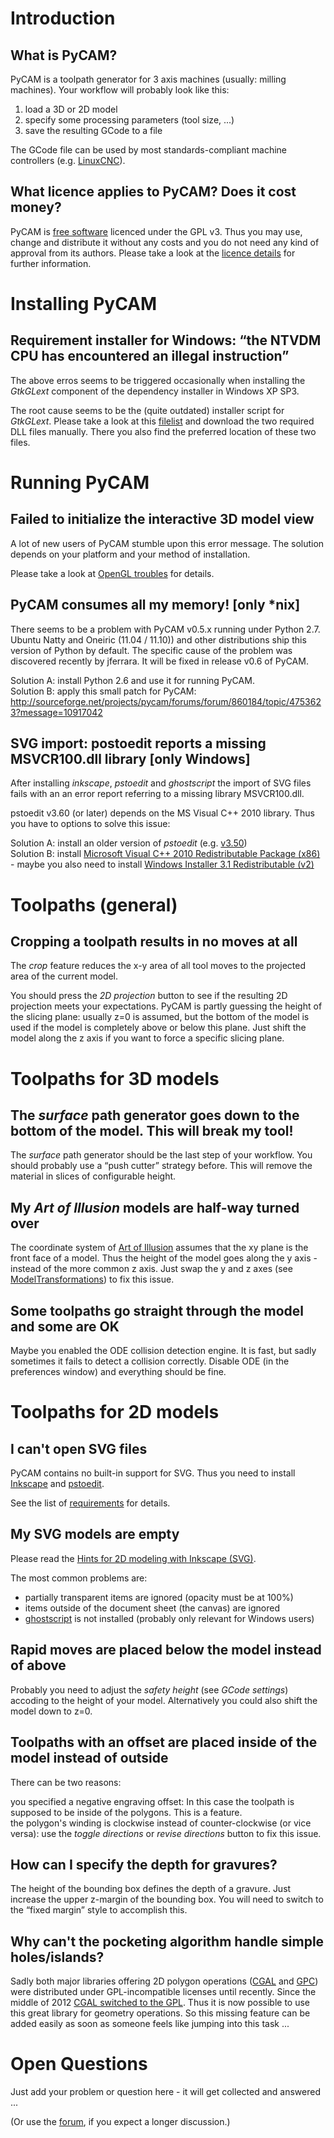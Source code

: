 Introduction
============

What is PyCAM?
--------------

PyCAM is a toolpath generator for 3 axis machines (usually: milling
machines). Your workflow will probably look like this:

1.  load a 3D or 2D model
2.  specify some processing parameters (tool size, ...)
3.  save the resulting GCode to a file

The GCode file can be used by most standards-compliant machine
controllers (e.g. [LinuxCNC](http://www.linuxcnc.org/)).

What licence applies to PyCAM? Does it cost money?
--------------------------------------------------

PyCAM is [free software](http://www.gnu.org/philosophy/free-sw.html)
licenced under the GPL v3. Thus you may use, change and distribute it
without any costs and you do not need any kind of approval from its
authors. Please take a look at the [licence
details](http://www.gnu.org/licenses/gpl.html) for further information.

Installing PyCAM
================

Requirement installer for Windows: “the NTVDM CPU has encountered an illegal instruction”
-----------------------------------------------------------------------------------------

The above erros seems to be triggered occasionally when installing the
*GtkGLext* component of the dependency installer in Windows XP SP3.

The root cause seems to be the (quite outdated) installer script for
*GtkGLext*. Please take a look at this
[filelist](http://sourceforge.net/projects/pycam/files/dependency-installer/win32/external_binaries/gtkglext/)
and download the two required DLL files manually. There you also find
the preferred location of these two files.

Running PyCAM
=============

Failed to initialize the interactive 3D model view
--------------------------------------------------

A lot of new users of PyCAM stumble upon this error message. The
solution depends on your platform and your method of installation.

Please take a look at [OpenGL troubles](OpenGL_troubles) for
details.

PyCAM consumes all my memory! \[only \*nix\]
--------------------------------------------

There seems to be a problem with PyCAM v0.5.x running under Python 2.7.
Ubuntu Natty and Oneiric (11.04 / 11.10)) and other distributions ship
this version of Python by default. The specific cause of the problem was
discovered recently by jferrara. It will be fixed in release v0.6 of
PyCAM.

Solution A: install Python 2.6 and use it for running PyCAM.\
Solution B: apply this small patch for PyCAM: <http://sourceforge.net/projects/pycam/forums/forum/860184/topic/4753623?message=10917042>

SVG import: postoedit reports a missing MSVCR100.dll library \[only Windows\]
-----------------------------------------------------------------------------

After installing *inkscape*, *pstoedit* and *ghostscript* the import of
SVG files fails with an an error report referring to a missing library
MSVCR100.dll.

pstoedit v3.60 (or later) depends on the MS Visual C++ 2010 library.
Thus you have to options to solve this issue:

Solution A: install an older version of *pstoedit* (e.g. [v3.50](http://sourceforge.net/projects/pstoedit/files/pstoedit/3.50/))\
Solution B: install [Microsoft Visual C++ 2010 Redistributable Package (x86)](http://www.microsoft.com/download/en/details.aspx?id=5555) - maybe you also need to install [Windows Installer 3.1 Redistributable (v2)](http://www.microsoft.com/download/en/details.aspx?displaylang=en&id=25)

Toolpaths (general)
===================

Cropping a toolpath results in no moves at all
----------------------------------------------

The *crop* feature reduces the x-y area of all tool moves to the
projected area of the current model.

You should press the *2D projection* button to see if the resulting 2D
projection meets your expectations. PyCAM is partly guessing the height
of the slicing plane: usually z=0 is assumed, but the bottom of the
model is used if the model is completely above or below this plane. Just
shift the model along the z axis if you want to force a specific slicing
plane.

Toolpaths for 3D models
=======================

The *surface* path generator goes down to the bottom of the model. This will break my tool!
-------------------------------------------------------------------------------------------

The *surface* path generator should be the last step of your workflow.
You should probably use a “push cutter” strategy before. This will
remove the material in slices of configurable height.

My *Art of Illusion* models are half-way turned over
----------------------------------------------------

The coordinate system of [Art of Illusion](http://artofillusion.org/)
assumes that the xy plane is the front face of a model. Thus the height
of the model goes along the y axis - instead of the more common z axis.
Just swap the y and z axes (see
[ModelTransformations](ModelTransformations)) to fix this
issue.

Some toolpaths go straight through the model and some are OK
------------------------------------------------------------

Maybe you enabled the ODE collision detection engine. It is fast, but
sadly sometimes it fails to detect a collision correctly. Disable ODE
(in the preferences window) and everything should be fine.

Toolpaths for 2D models
=======================

I can't open SVG files
----------------------

PyCAM contains no built-in support for SVG. Thus you need to install
[Inkscape](http://inkscape.org) and
[pstoedit](http://www.pstoedit.net/pstoedit).

See the list of
[requirements](Requirements#Optional_external_programs) for
details.

My SVG models are empty
-----------------------

Please read the [Hints for 2D modeling with Inkscape
(SVG)](Hints_for_2D_modeling_with_Inkscape_(SVG)).

The most common problems are:

-   partially transparent items are ignored (opacity must be at 100%)
-   items outside of the document sheet (the canvas) are ignored
-   [ghostscript](http://pages.cs.wisc.edu/~ghost/) is not installed
    (probably only relevant for Windows users)

Rapid moves are placed below the model instead of above
-------------------------------------------------------

Probably you need to adjust the *safety height* (see *GCode settings*)
accoding to the height of your model. Alternatively you could also shift
the model down to z=0.

Toolpaths with an offset are placed inside of the model instead of outside
--------------------------------------------------------------------------

There can be two reasons:

you specified a negative engraving offset: In this case the toolpath is supposed to be inside of the polygons. This is a feature.\
the polygon's winding is clockwise instead of counter-clockwise (or vice versa): use the *toggle directions* or *revise directions* button to fix this issue.

How can I specify the depth for gravures?
-----------------------------------------

The height of the bounding box defines the depth of a gravure. Just
increase the upper z-margin of the bounding box. You will need to switch
to the “fixed margin” style to accomplish this.

Why can't the pocketing algorithm handle simple holes/islands?
--------------------------------------------------------------

Sadly both major libraries offering 2D polygon operations
([CGAL](http://www.cgal.org/) and
[GPC](http://www.cs.man.ac.uk/~toby/alan/software/)) were distributed
under GPL-incompatible licenses until recently. Since the middle of 2012
[CGAL switched to the GPL](http://www.cgal.org/license.html). Thus it is
now possible to use this great library for geometry operations. So this
missing feature can be added easily as soon as someone feels like
jumping into this task ...

Open Questions
==============

Just add your problem or question here - it will get collected and
answered ...

(Or use the
[forum](http://sourceforge.net/projects/pycam/forums/forum/860184), if
you expect a longer discussion.)
